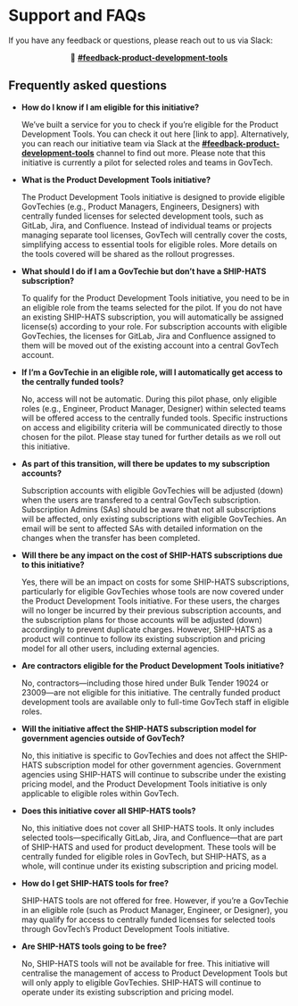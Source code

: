  # Support and FAQs

If you have any feedback or questions, please reach out to us via Slack:

<p align="center">💬 <a href="https://govtech.enterprise.slack.com/archives/C07UF60HY9Y"><b>#feedback-product-development-tools</b></a></p>


 ## Frequently asked questions

- **How do I know if I am eligible for this initiative?**

    We’ve built a service for you to check if you’re eligible for the Product Development Tools. You can check it out here [link to app]. Alternatively, you can reach our initiative team via Slack at the  [**#feedback-product-development-tools**](https://govtech.enterprise.slack.com/archives/C07UF60HY9Y) channel to find out more. Please note that this initiative is currently a pilot for selected roles and teams in GovTech.

- **What is the Product Development Tools initiative?**

    The Product Development Tools initiative is designed to provide eligible GovTechies (e.g., Product Managers, Engineers, Designers) with centrally funded licenses for selected development tools, such as GitLab, Jira, and Confluence. Instead of individual teams or projects managing separate tool licenses, GovTech will centrally cover the costs, simplifying access to essential tools for eligible roles. More details on the tools covered will be shared as the rollout progresses.

- **What should I do if I am a GovTechie but don’t have a SHIP-HATS subscription?**

    To qualify for the Product Development Tools initiative, you need to be in an eligible role from the teams selected for the pilot. If you do not have an existing SHIP-HATS subscription, you will automatically be assigned license(s) according to your role. For subscription accounts with eligible GovTechies, the licenses for GitLab, Jira and Confluence assigned to them will be moved out of the existing account into a central GovTech account.

- **If I’m a GovTechie in an eligible role, will I automatically get access to the centrally funded tools?**

    No, access will not be automatic. During this pilot phase, only eligible roles (e.g., Engineer, Product Manager, Designer) within selected teams will be offered access to the centrally funded tools. Specific instructions on access and eligibility criteria will be communicated directly to those chosen for the pilot. Please stay tuned for further details as we roll out this initiative.

- **As part of this transition, will there be updates to my subscription accounts?**

    Subscription accounts with eligible GovTechies will be adjusted (down) when the users are transfered to a central GovTech subscription. Subscription Admins (SAs) should be aware that not all subscriptions will be affected, only existing subscriptions with eligible GovTechies. An email will be sent to affected SAs with detailed information on the changes when the transfer has been completed.

- **Will there be any impact on the cost of SHIP-HATS subscriptions due to this initiative?**

    Yes, there will be an impact on costs for some SHIP-HATS subscriptions, particularly for eligible GovTechies whose tools are now covered under the Product Development Tools initiative. For these users, the charges will no longer be incurred by their previous subscription accounts, and the subscription plans for those accounts will be adjusted (down) accordingly to prevent duplicate charges. However, SHIP-HATS as a product will continue to follow its existing subscription and pricing model for all other users, including external agencies.

- **Are contractors eligible for the Product Development Tools initiative?**

    No, contractors—including those hired under Bulk Tender 19024 or 23009—are not eligible for this initiative. The centrally funded product development tools are available only to full-time GovTech staff in eligible roles.

- **Will the initiative affect the SHIP-HATS subscription model for government agencies outside of GovTech?**

    No, this initiative is specific to GovTechies and does not affect the SHIP-HATS subscription model for other government agencies. Government agencies using SHIP-HATS will continue to subscribe under the existing pricing model, and the Product Development Tools initiative is only applicable to eligible roles within GovTech.

- **Does this initiative cover all SHIP-HATS tools?**

    No, this initiative does not cover all SHIP-HATS tools. It only includes selected tools—specifically GitLab, Jira, and Confluence—that are part of SHIP-HATS and used for product development. These tools will be centrally funded for eligible roles in GovTech, but SHIP-HATS, as a whole, will continue under its existing subscription and pricing model.

- **How do I get SHIP-HATS tools for free?**

    SHIP-HATS tools are not offered for free. However, if you’re a GovTechie in an eligible role (such as Product Manager, Engineer, or Designer), you may qualify for access to centrally funded licenses for selected tools through GovTech’s Product Development Tools initiative.

- **Are SHIP-HATS tools going to be free?**

    No, SHIP-HATS tools will not be available for free. This initiative will centralise the management of access to Product Development Tools but will only apply to eligible GovTechies. SHIP-HATS will continue to operate under its existing subscription and pricing model. 